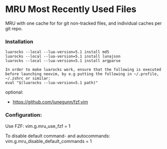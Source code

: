 # MRU Most Recently Used Files

MRU with one cache for for git non-tracked files, and individual caches per git repo. 

### Installation
    luarocks --local --lua-version=5.1 install md5
    luarocks --local --lua-version=5.1 install lunajson
    luarocks --local --lua-version=5.1 install argparse

    In order to make luarocks work, ensure that the following is executed before launching neovim, by e.g putting the following in ~/.profile, ~/.zshrc or similar:
    eval "$(luarocks --lua-version=5.1 path)"

optional:
* https://github.com/junegunn/fzf.vim


### Configuration:
Use FZF:
    vim.g.mru_use_fzf = 1

To disable default command- and autocommands:
    vim.g.mru_disable_default_commands = 1

